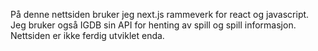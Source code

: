 På denne nettsiden bruker jeg next.js rammeverk for react og javascript. 
Jeg bruker også IGDB sin API for henting av spill og spill informasjon. 
Nettsiden er ikke ferdig utviklet enda.
